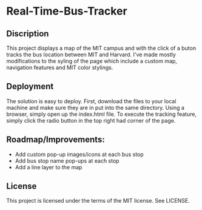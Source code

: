 # Real-Time-Bus-Tracker

## Discription
This project displays a map of the MIT campus and with the click of a buton tracks the bus location between MIT and Harvard. I've made mostly
modifications to the syling of the page which include a custom map, navigation features and MIT color stylings.

## Deployment
The solution is easy to deploy. First, download the files to your local machine and make sure they are in put into the same directory. Using a browser, simply open up the index.html file. To execute the tracking feature, simply click the radio button in the top right had corner of the page. 

## Roadmap/Improvements: 
- Add custom pop-up images/icons at each bus stop
- Add bus stop name pop-ups at each stop
- Add a line layer to the map

## License
This project is licensed under the terms of the MIT license. See LICENSE.
